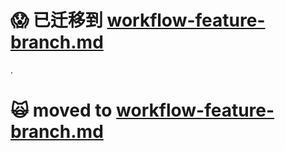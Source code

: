 :scream: 已迁移到 [workflow-feature-branch.md](https://github.com/oldratlee/translations/tree/master/git-workflows-and-tutorials/workflow-feature-branch.md)
==========================

.

:scream_cat: moved to [workflow-feature-branch.md](https://github.com/oldratlee/translations/tree/master/git-workflows-and-tutorials/workflow-feature-branch.md)
==========================
